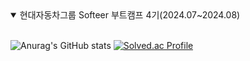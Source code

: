 


<details open> &nbsp;
<summary>
        현대자동차그룹 Softeer 부트캠프 4기(2024.07~2024.08)
        <!-- &nbsp;<a href = "https://sinzak.net">신작 </a>: 백엔드 담당 <sub>(2022.10 ~ 2023.5) --> </sub> 
 </summary>
 
 <!-- ![sinzak](https://user-images.githubusercontent.com/94730032/201578971-0ddbf27c-4ae5-4f66-bf21-00bdf3c1811b.jpg)-->

 </details>
         
![Anurag's GitHub stats](https://github-readme-stats.vercel.app/api?username=starwook&show_icons=true&theme=radical)
[![Solved.ac Profile](http://mazassumnida.wtf/api/v2/generate_badge?boj=kawaiibbit)](https://solved.ac/kawaiibbit)
         

<!--[![Top Langs](https://github-readme-stats.vercel.app/api/top-langs/?username=starwook&layout=compact)](https://github.com/깃허브아이디/github-readme-stats)-->

<!--
**starwook/starwook** is a ✨ _special_ ✨ repository because its `README.md` (this file) appears on your GitHub profile.

Here are some ideas to get you started:

- 🔭 I’m currently working on ...
- 🌱 I’m currently learning ...
- 👯 I’m looking to collaborate on ...
- 🤔 I’m looking for help with ...
- 💬 Ask me about ...
- 📫 How to reach me: ...
- 😄 Pronouns: ...
- ⚡ Fun fact: ...
-->
